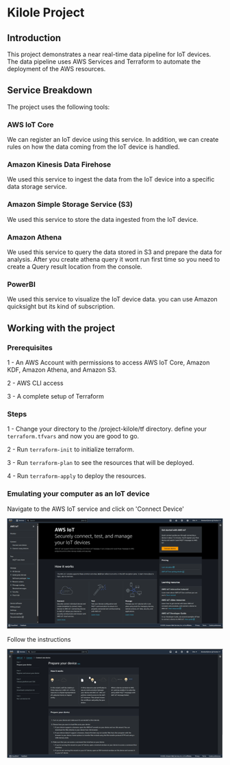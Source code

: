 # Kilole Project

## Introduction

This project demonstrates a near real-time data pipeline for IoT devices. The data pipeline uses AWS Services and Terraform to automate the deployment of the AWS resources.


## Service Breakdown

The project uses the following tools:

### AWS IoT Core

We can register an IoT device using this service. In addition, we can create rules on how the data coming from the IoT device is handled. 

### Amazon Kinesis Data Firehose

We used this service to ingest the data from the IoT device into a specific data storage service.

### Amazon Simple Storage Service (S3)

We used this service to store the data ingested from the IoT device.

### Amazon Athena

We used this service to query the data stored in S3 and prepare the data for analysis. After you create athena query it wont run first time so you need to create a Query result location from the console.

### PowerBI

We used this service to visualize the IoT device data. you can use Amazon quicksight but its kind of subscription.

## Working with the project

### Prerequisites 

1 - An AWS Account with permissions to access AWS IoT Core, Amazon KDF, Amazon Athena, and Amazon S3. 

2 - AWS CLI access

3 - A complete setup of Terraform

### Steps

1 - Change your directory to the /project-kilole/tf directory. define your `terraform.tfvars`  and now you are good to go.

2 - Run
`terraform-init` to initialize terraform.

3 - Run 
`terraform-plan`
to see the resources that will be deployed.

4 - Run 
`terraform-apply`
to deploy the resources.

### Emulating your computer as an IoT device

Navigate to the AWS IoT service and click on 'Connect Device'

![AWS IoT Homepage](step1.png)

Follow the instructions

![Device registration instructions](step2.png)
